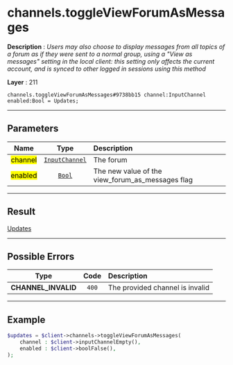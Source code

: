 # channels.toggleViewForumAsMessages

**Description** : *Users may also choose to display messages from all topics of a forum as if they were sent to a normal group, using a "View as messages" setting in the local client: this setting only affects the current account, and is synced to other logged in sessions using this method*

**Layer** : 211

```tl
channels.toggleViewForumAsMessages#9738bb15 channel:InputChannel enabled:Bool = Updates;
```

---

## Parameters

| Name | Type | Description |
| :---: | :---: | :--- |
| <mark>channel</mark> | [`InputChannel`](type/InputChannel) | The forum |
| <mark>enabled</mark> | [`Bool`](type/Bool) | The new value of the view_forum_as_messages flag |

---

## Result

[Updates](type/Updates)

---

## Possible Errors

| Type | Code | Description |
| :---: | :---: | :--- |
| **CHANNEL_INVALID** | `400` | The provided channel is invalid |

---

## Example

```php
$updates = $client->channels->toggleViewForumAsMessages(
	channel : $client->inputChannelEmpty(),
	enabled : $client->boolFalse(),
);
```